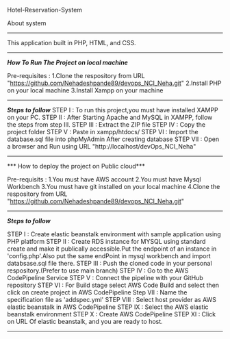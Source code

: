 Hotel-Reservation-System

About system
*************************************************************************************************************************************
This application built in PHP, HTML, and CSS.

*************************************************************************************************************************************
***How To Run The Project on local machine***

Pre-requisites :
1.Clone the respository from URL "https://github.com/Nehadeshpande89/devops_NCI_Neha.git"
2.Install PHP on your local machine
3.Install Xampp on your machine

*************************************************************************************************************************************
***Steps to follow***
STEP I   : To run this project,you must have installed XAMPP on your PC.
STEP II  : After Starting Apache and MySQL in XAMPP, follow the steps from step III.
STEP III : Extract the ZIP file 
STEP IV  : Copy the project folder
STEP V   : Paste in xampp/htdocs/
STEP VI  : Import the database.sql file into phpMyAdmin
After creating database 
STEP VII : Open a browser and Run using URL "http://localhost/devOps_NCI_Neha"

*************************************************************************************************************************************


*** How to deploy the project on Public cloud***

Pre-requisits : 
1.You must have AWS account
2.You must have Mysql Workbench 
3.You must have git installed on your local machine
4.Clone the respository from URL "https://github.com/Nehadeshpande89/devops_NCI_Neha.git" 

*************************************************************************************************************************************
***Steps to follow***

STEP I    : Create elastic beanstalk environment with sample application using PHP platform
STEP II   : Create RDS instance for MYSQL using standard create and make it publically accessible.Put the endpoint of an instance in 'config.php'.Also put the same endPoint in mysql workbench and import databsase.sql file there.
STEP III  : Push the cloned code in your personal respository.(Prefer to use main branch)
STEP IV   : Go to the AWS CodePipeline Service
STEP V    : Connect the pipeline with your GitHub repository
STEP VI   : For Build stage select AWS Code Build and select then click on create project in AWS CodePipeline
Step VII  : Name the specification file as 'addspec.yml'
STEP VIII : Select host provider as AWS elastic beanstalk in AWS CodePipeline
STEP IX   : Select the AWS elastic beanstalk environment
STEP X    : Create AWS CodePipeline 
STEP XI   : Click on URL Of elastic beanstalk, and you are ready to host.

*************************************************************************************************************************************